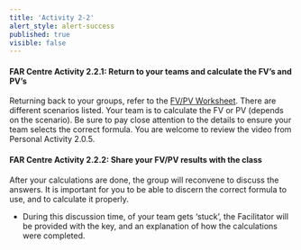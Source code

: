 ```yaml
---
title: 'Activity 2-2'
alert_style: alert-success
published: true
visible: false
---
```


#### FAR Centre Activity 2.2.1: Return to your teams and calculate the FV’s and PV’s

Returning back to your groups, refer to the [FV/PV Worksheet](U2-FV-PV-Worksheet.xlsx). There are different scenarios listed. Your team is to calculate the FV or PV (depends on the scenario). Be sure to pay close attention to the details to ensure your team selects the correct formula.
You are welcome to review the video from Personal Activity 2.0.5.

#### FAR Centre Activity 2.2.2: Share your FV/PV results with the class

After your calculations are done, the group will reconvene to discuss the answers. It is important for you to be able to discern the correct formula to use, and to calculate it properly.

  - During this discussion time, of your team gets ‘stuck’, the Facilitator will be provided with the key, and an explanation of how the calculations were completed.
